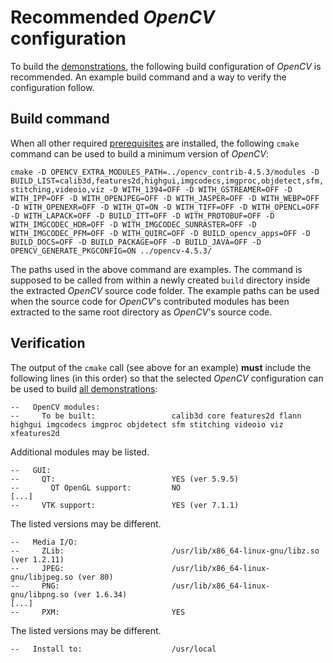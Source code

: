 Recommended *OpenCV* configuration
==================================

To build the [demonstrations](demolist.md), the following build configuration of *OpenCV* is recommended. An example build command and a way to verify the configuration follow.

Build command
-------------

When all other required [prerequisites](readme.md) are installed, the following `cmake` command can be used to build a minimum version of *OpenCV*:

`cmake -D OPENCV_EXTRA_MODULES_PATH=../opencv_contrib-4.5.3/modules -D BUILD_LIST=calib3d,features2d,highgui,imgcodecs,imgproc,objdetect,sfm,stitching,videoio,viz -D WITH_1394=OFF -D WITH_GSTREAMER=OFF -D WITH_IPP=OFF -D WITH_OPENJPEG=OFF -D WITH_JASPER=OFF -D WITH_WEBP=OFF -D WITH_OPENEXR=OFF -D WITH_QT=ON -D WITH_TIFF=OFF -D WITH_OPENCL=OFF -D WITH_LAPACK=OFF -D BUILD_ITT=OFF -D WITH_PROTOBUF=OFF -D WITH_IMGCODEC_HDR=OFF -D WITH_IMGCODEC_SUNRASTER=OFF -D WITH_IMGCODEC_PFM=OFF -D WITH_QUIRC=OFF -D BUILD_opencv_apps=OFF -D BUILD_DOCS=OFF -D BUILD_PACKAGE=OFF -D BUILD_JAVA=OFF -D OPENCV_GENERATE_PKGCONFIG=ON ../opencv-4.5.3/`

The paths used in the above command are examples. The command is supposed to be called from within a newly created `build` directory inside the extracted *OpenCV* source code folder. The example paths can be used when the source code for *OpenCV*'s contributed modules has been extracted to the same root directory as *OpenCV*'s source code.

Verification
------------

The output of the `cmake` call (see above for an example) **must** include the following lines (in this order) so that the selected *OpenCV* configuration can be used to build [all demonstrations](demolist.md):

````
--   OpenCV modules:
--     To be built:                 calib3d core features2d flann highgui imgcodecs imgproc objdetect sfm stitching videoio viz xfeatures2d
````

Additional modules may be listed.

````
--   GUI: 
--     QT:                          YES (ver 5.9.5)
--       QT OpenGL support:         NO
[...]
--     VTK support:                 YES (ver 7.1.1)
````

The listed versions may be different.

````
--   Media I/O: 
--     ZLib:                        /usr/lib/x86_64-linux-gnu/libz.so (ver 1.2.11)
--     JPEG:                        /usr/lib/x86_64-linux-gnu/libjpeg.so (ver 80)
--     PNG:                         /usr/lib/x86_64-linux-gnu/libpng.so (ver 1.6.34)
[...]
--     PXM:                         YES
````

The listed versions may be different.

````
--   Install to:                    /usr/local
````
